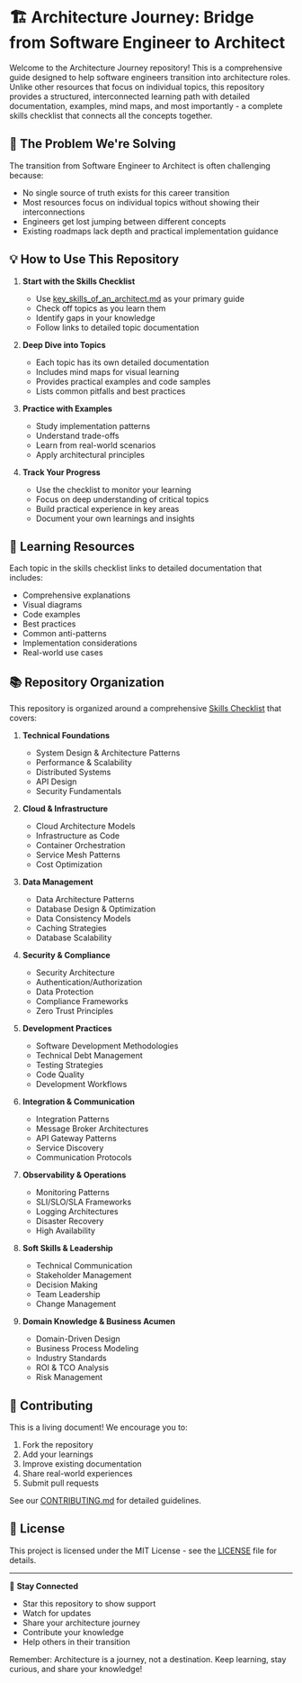 # 🏗️ Architecture Journey: Bridge from Software Engineer to Architect

Welcome to the Architecture Journey repository! This is a comprehensive guide designed to help software engineers transition into architecture roles. Unlike other resources that focus on individual topics, this repository provides a structured, interconnected learning path with detailed documentation, examples, mind maps, and most importantly - a complete skills checklist that connects all the concepts together.

## 🎯 The Problem We're Solving

The transition from Software Engineer to Architect is often challenging because:
- No single source of truth exists for this career transition
- Most resources focus on individual topics without showing their interconnections
- Engineers get lost jumping between different concepts
- Existing roadmaps lack depth and practical implementation guidance

## 💡 How to Use This Repository

1. **Start with the Skills Checklist**
   - Use [key_skills_of_an_architect.md](key_skills_of_an_architect.md) as your primary guide
   - Check off topics as you learn them
   - Identify gaps in your knowledge
   - Follow links to detailed topic documentation

2. **Deep Dive into Topics**
   - Each topic has its own detailed documentation
   - Includes mind maps for visual learning
   - Provides practical examples and code samples
   - Lists common pitfalls and best practices

3. **Practice with Examples**
   - Study implementation patterns
   - Understand trade-offs
   - Learn from real-world scenarios
   - Apply architectural principles

4. **Track Your Progress**
   - Use the checklist to monitor your learning
   - Focus on deep understanding of critical topics
   - Build practical experience in key areas
   - Document your own learnings and insights


## 📖 Learning Resources

Each topic in the skills checklist links to detailed documentation that includes:
- Comprehensive explanations
- Visual diagrams
- Code examples
- Best practices
- Common anti-patterns
- Implementation considerations
- Real-world use cases

## 📚 Repository Organization

This repository is organized around a comprehensive [Skills Checklist](key_skills_of_an_architect.md) that covers:

1. **Technical Foundations**
   - System Design & Architecture Patterns
   - Performance & Scalability
   - Distributed Systems
   - API Design
   - Security Fundamentals

2. **Cloud & Infrastructure**
   - Cloud Architecture Models
   - Infrastructure as Code
   - Container Orchestration
   - Service Mesh Patterns
   - Cost Optimization

3. **Data Management**
   - Data Architecture Patterns
   - Database Design & Optimization
   - Data Consistency Models
   - Caching Strategies
   - Database Scalability

4. **Security & Compliance**
   - Security Architecture
   - Authentication/Authorization
   - Data Protection
   - Compliance Frameworks
   - Zero Trust Principles

5. **Development Practices**
   - Software Development Methodologies
   - Technical Debt Management
   - Testing Strategies
   - Code Quality
   - Development Workflows

6. **Integration & Communication**
   - Integration Patterns
   - Message Broker Architectures
   - API Gateway Patterns
   - Service Discovery
   - Communication Protocols

7. **Observability & Operations**
   - Monitoring Patterns
   - SLI/SLO/SLA Frameworks
   - Logging Architectures
   - Disaster Recovery
   - High Availability

8. **Soft Skills & Leadership**
   - Technical Communication
   - Stakeholder Management
   - Decision Making
   - Team Leadership
   - Change Management

9. **Domain Knowledge & Business Acumen**
   - Domain-Driven Design
   - Business Process Modeling
   - Industry Standards
   - ROI & TCO Analysis
   - Risk Management

## 🤝 Contributing

This is a living document! We encourage you to:
1. Fork the repository
2. Add your learnings
3. Improve existing documentation
4. Share real-world experiences
5. Submit pull requests

See our [CONTRIBUTING.md](CONTRIBUTING.md) for detailed guidelines.

## 📜 License

This project is licensed under the MIT License - see the [LICENSE](LICENSE) file for details.

---

🌟 **Stay Connected**
- Star this repository to show support
- Watch for updates
- Share your architecture journey
- Contribute your knowledge
- Help others in their transition

Remember: Architecture is a journey, not a destination. Keep learning, stay curious, and share your knowledge!